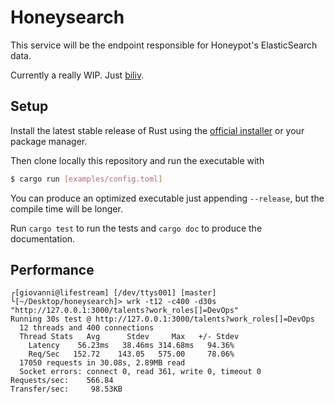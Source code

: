 Honeysearch
===========
This service will be the endpoint responsible for Honeypot's ElasticSearch data.

Currently a really WIP. Just [biliv](https://just-believe.in).

Setup
-----
Install the latest stable release of Rust using the [official installer](https://www.rust-lang.org/downloads.html) or your package manager.

Then clone locally this repository and run the executable with

```sh
$ cargo run [examples/config.toml]
````

You can produce an optimized executable just appending `--release`, but the compile time will be longer.

Run `cargo test` to run the tests and `cargo doc` to produce the documentation.

Performance
-----------
```
┌[giovanni@lifestream] [/dev/ttys001] [master]
└[~/Desktop/honeysearch]> wrk -t12 -c400 -d30s "http://127.0.0.1:3000/talents?work_roles[]=DevOps"
Running 30s test @ http://127.0.0.1:3000/talents?work_roles[]=DevOps
  12 threads and 400 connections
  Thread Stats   Avg      Stdev     Max   +/- Stdev
    Latency    56.23ms   38.46ms 314.68ms   94.36%
    Req/Sec   152.72    143.05   575.00     78.06%
  17050 requests in 30.08s, 2.89MB read
  Socket errors: connect 0, read 361, write 0, timeout 0
Requests/sec:    566.84
Transfer/sec:     98.53KB
```
